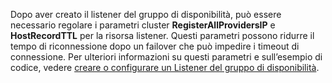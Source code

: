 Dopo aver creato il listener del gruppo di disponibilità, può essere necessario regolare i parametri cluster **RegisterAllProvidersIP** e **HostRecordTTL** per la risorsa listener.  Questi parametri possono ridurre il tempo di riconnessione dopo un failover che può impedire i timeout di connessione. Per ulteriori informazioni su questi parametri e sull’esempio di codice, vedere [creare o configurare un Listener del gruppo di disponibilità](https://msdn.microsoft.com/library/hh213080.aspx#MultiSubnetFailover).

